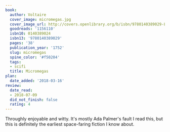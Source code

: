 ```yaml
---
book:
  author: Voltaire
  cover_image: micromegas.jpg
  cover_image_url: http://covers.openlibrary.org/b/isbn/9780140389029-L.jpg
  goodreads: '1156110'
  isbn10: 0140389024
  isbn13: '9780140389029'
  pages: '38'
  publication_year: '1752'
  slug: micromegas
  spine_color: '#f50204'
  tags:
  - scifi
  title: Micromegas
plan:
  date_added: '2018-03-16'
review:
  date_read:
  - 2018-07-09
  did_not_finish: false
  rating: 4
---
```


Throughly enjoyable and witty. It's mostly Ada Palmer's fault I read this, but this is definitely the earliest space-faring fiction I know about.
